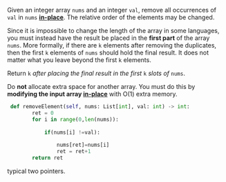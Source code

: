 Given an integer array `nums` and an integer `val`, remove all occurrences of `val` in `nums` [**in-place**](https://en.wikipedia.org/wiki/In-place_algorithm). The relative order of the elements may be changed.

Since it is impossible to change the length of the array in some languages, you must instead have the result be placed in the **first part** of the array `nums`. More formally, if there are `k` elements after removing the duplicates, then the first `k` elements of `nums` should hold the final result. It does not matter what you leave beyond the first `k` elements.

Return `k` *after placing the final result in the first* `k` *slots of* `nums`.

Do **not** allocate extra space for another array. You must do this by **modifying the input array [in-place](https://en.wikipedia.org/wiki/In-place_algorithm)** with O(1) extra memory.

```Python
 def removeElement(self, nums: List[int], val: int) -> int:
        ret = 0
        for i in range(0,len(nums)):
            
            if(nums[i] !=val):
                
                nums[ret]=nums[i]
                ret = ret+1
        return ret
```

typical two pointers.